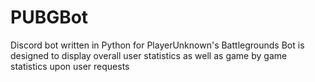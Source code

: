 # PUBGBot
Discord bot written in Python for PlayerUnknown's Battlegrounds
Bot is designed to display overall user statistics as well as game by game statistics upon user requests
